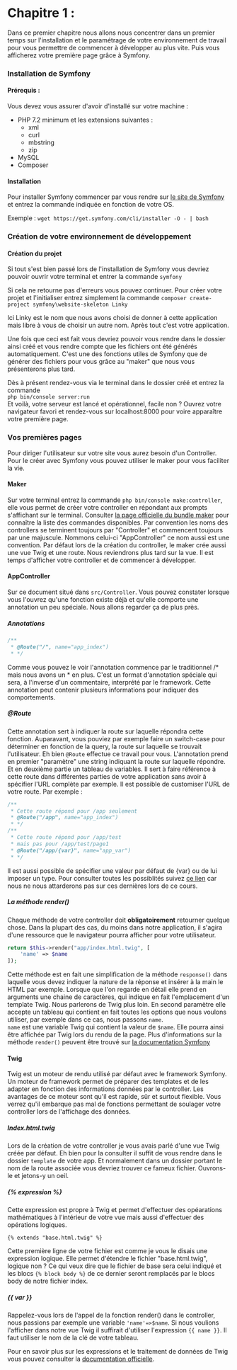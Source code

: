 Chapitre 1 :
===

Dans ce premier chapitre nous allons nous concentrer dans un premier temps sur l'installation et le paramétrage de votre environnement de travail pour vous permettre de commencer à développer au plus vite. Puis vous afficherez votre première page grâce à Symfony.

### Installation de Symfony
#### Prérequis :
Vous devez vous assurer d'avoir d'installé sur votre machine :
+ PHP 7.2 minimum et les extensions suivantes :
  + xml
  + curl
  + mbstring
  + zip
+ MySQL
+ Composer

#### Installation 
Pour installer Symfony commencer par vous rendre sur [le site de Symfony](https://symfony.com/download) et entrez la commande indiquée en fonction de votre OS.

Exemple :  ```wget https://get.symfony.com/cli/installer -O - | bash``` 

### Création de votre environnement de développement
#### Création du projet
Si tout s'est bien passé lors de l'installation de Symfony vous devriez pouvoir ouvrir votre terminal et entrer la commande ```symfony```

Si cela ne retourne pas d'erreurs vous pouvez continuer. Pour créer votre projet et l'initialiser entrez simplement la commande ```composer create-project symfony\website-skeleton Linky ```

Ici Linky est le nom que nous avons choisi de donner à cette application mais libre à vous de choisir un autre nom. Après tout c'est votre application.

Une fois que ceci est fait vous devriez pouvoir vous rendre dans le dossier ainsi créé et vous rendre compte que les fichiers ont été générés automatiquement.
C'est une des fonctions utiles de Symfony que de générer des fichiers pour vous grâce au "maker" que nous vous présenterons plus tard.

Dès à présent rendez-vous via le terminal dans le dossier créé et entrez la commande    
```php bin/console server:run```    
Et voilà, votre serveur est lancé et opérationnel, facile non ? Ouvrez votre navigateur favori et rendez-vous sur localhost:8000 pour voire apparaître votre première page.

### Vos premières pages
Pour diriger l'utilisateur sur votre site vous aurez besoin d'un Controller.
Pour le créer avec Symfony vous pouvez utiliser le maker pour vous faciliter la vie.
#### Maker
Sur votre terminal entrez la commande ```php bin/console make:controller```, elle vous permet de créer votre controller en répondant aux prompts s'affichant sur le terminal.
Consulter [la page officielle du bundle maker](https://symfony.com/doc/current/bundles/SymfonyMakerBundle/index.html#usage) pour connaître la liste des commandes disponibles.
Par convention les noms des controllers se terminent toujours par "Controller" et commencent toujours par une majuscule. Nommons celui-ci "AppController" ce nom aussi est une convention. 
Par défaut lors de la création du controller, le maker crée aussi une vue Twig et une route. Nous reviendrons plus tard sur la vue.
Il est temps d'afficher votre controller et de commencer à développer.
#### AppController
Sur ce document situé dans ```src/Controller```.
Vous pouvez constater lorsque vous l'ouvrez qu'une fonction existe déjà et qu'elle comporte une annotation un peu spéciale.
Nous allons regarder ça de plus près.
##### Annotations
```php
/**
 * @Route("/", name="app_index")
 * */
```
Comme vous pouvez le voir l'annotation commence par le traditionnel /* mais nous avons un * en plus. C'est un format d'annotation spéciale qui sera, à l'inverse d'un commentaire, interprété par le framework.
Cette annotation peut contenir plusieurs informations pour indiquer des comportements.

##### @Route
Cette annotation sert à indiquer la route sur laquelle répondra cette fonction. Auparavant, vous pouviez par exemple faire un switch-case pour déterminer en fonction de la query, la route sur laquelle se trouvait l'utilisateur. Eh bien ```@Route``` effectue ce travail pour vous.
L'annotation prend en premier "paramètre" une string indiquant la route sur laquelle répondre. Et en deuxième partie un tableau de variables. Il sert à faire référence à cette route dans différentes parties de votre application sans avoir à spécifier l'URL complète par exemple.
Il est possible de customiser l'URL de votre route. 
Par exemple :
```php
/**
 * Cette route répond pour /app seulement
 * @Route("/app", name="app_index")
 * */
/**
 * Cette route répond pour /app/test
 * mais pas pour /app/test/page1
 * @Route("/app/{var}", name="app_var")
 * */
```
Il est aussi possible de spécifier une valeur par défaut de {var} ou de lui imposer un type.
Pour consulter toutes les possiblités suivez [ce lien](https://symfony.com/doc/current/routing.html) car nous ne nous attarderons pas sur ces dernières lors de ce cours.

##### La méthode render()
Chaque méthode de votre controller doit **obligatoirement** retourner quelque chose.
Dans la plupart des cas, du moins dans notre application, il s'agira d'une ressource que le navigateur pourra afficher pour votre utilisateur.
```php
return $this->render("app/index.html.twig", [
    'name' => $name
]);
```
Cette méthode est en fait une simplification de la méthode ```response()``` dans laquelle vous devez indiquer la nature de la réponse et insérer à la main le HTML par exemple.
Lorsque que l'on regarde en détail elle prend en arguments une chaine de caractères, qui indique en fait l'emplacement d'un template Twig. Nous parlerons de Twig plus loin. En second paramètre elle accepte un tableau qui contient en fait toutes les options que nous voulons utiliser, par exemple dans ce cas, nous passons ```name```.   
``` name ``` est une variable Twig qui contient la valeur de ``` $name ```. Elle pourra ainsi être affichée par Twig lors du rendu de la page.
Plus d'informations sur la méthode ```render()``` peuvent être trouvé sur [la documentation Symfony]()

#### Twig
Twig est un moteur de rendu utilisé par défaut avec le framework Symfony. Un moteur de framework permet de préparer des templates et de les adapter en fonction des informations données par le controller. Les avantages de ce moteur sont qu'il est rapide, sûr et surtout flexible. Vous verrez qu'il embarque pas mal de fonctions permettant de soulager votre controller lors de l'affichage des données.

##### Index.html.twig
Lors de la création de votre controller je vous avais parlé d'une vue Twig créée par défaut. Eh bien pour la consulter il suffit de vous rendre dans le dossier ```template``` de votre app. Et normalement dans un dossier portant le nom de la route associée vous devriez trouver ce fameux fichier. Ouvrons-le et jetons-y un oeil.

##### {% expression %}
Cette expression est propre à Twig et permet d'effectuer des opéarations mathématiques à l'intérieur de votre vue mais aussi d'effectuer des opérations logiques.
```twig
{% extends "base.html.twig" %}
```
Cette première ligne de votre fichier est comme je vous le disais une expression logique. Elle permet d'étendre le fichier "base.html.twig", logique non ?
Ce qui veux dire que le fichier de base sera celui indiqué et les blocs ```{% block body %}``` de ce dernier seront remplacés par le blocs body de notre fichier index. 

##### {{ var }}
Rappelez-vous lors de l'appel de la fonction render() dans le controller, nous passions par exemple une variable ```'name'=>$name```. Si nous voulions l'afficher dans notre vue Twig il suffirait d'utiliser l'expression ```{{ name }}```.
Il faut utiliser le nom de la clé de votre tableau.

Pour en savoir plus sur les expressions et le traitement de données de Twig vous pouvez consulter la [documentation officielle](https://twig.symfony.com/doc/2.x/templates.html#expressions).